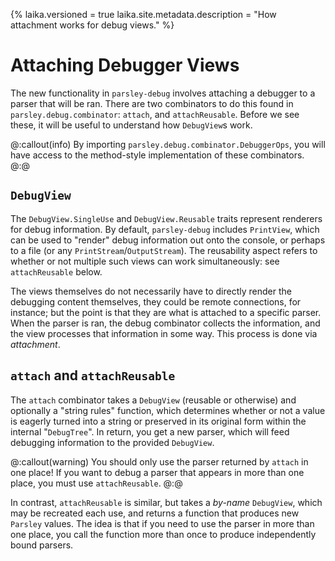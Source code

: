 {%
laika.versioned = true
laika.site.metadata.description = "How attachment works for debug views."
%}

# Attaching Debugger Views
The new functionality in `parsley-debug` involves attaching a debugger to a parser
that will be ran. There are two combinators to do this found in `parsley.debug.combinator`:
`attach`, and `attachReusable`. Before we see these, it will be useful to understand how
`DebugView`s work.

@:callout(info)
By importing `parsley.debug.combinator.DebuggerOps`, you will have access to the
method-style implementation of these combinators.
@:@

## `DebugView`
The `DebugView.SingleUse` and `DebugView.Reusable` traits represent renderers for debug information.
By default, `parsley-debug` includes `PrintView`, which can be used to "render" debug information
out onto the console, or perhaps to a file (or any `PrintStream`/`OutputStream`). The reusability
aspect refers to whether or not multiple such views can work simultaneously: see `attachReusable`
below.

The views themselves do not necessarily have to directly render the debugging content themselves,
they could be remote connections, for instance; but the point is that they are what is attached
to a specific parser. When the parser is ran, the debug combinator collects the information, and
the view processes that information in some way. This process is done via *attachment*.

## `attach` and `attachReusable`
The `attach` combinator takes a `DebugView` (reusable or otherwise) and optionally a "string rules"
function, which determines whether or not a value is eagerly turned into a string or preserved in
its original form within the internal "`DebugTree`". In return, you get a new parser, which will
feed debugging information to the provided `DebugView`.

@:callout(warning)
You should only use the parser returned by `attach` in one place! If you want to debug a parser
that appears in more than one place, you must use `attachReusable`.
@:@

In contrast, `attachReusable` is similar, but takes a *by-name* `DebugView`, which may be recreated
each use, and returns a function that produces new `Parsley` values. The idea is that if you need
to use the parser in more than one place, you call the function more than once to produce independently
bound parsers.
